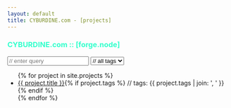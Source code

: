 ```yaml
---
layout: default
title: CYBURDINE.com - [projects]
---
```

<!--
SPDX-FileCopyrightText: © 2025 Justin Burdine <justin@cyburdine.com>
SPDX-License-Identifier: BSD-3-Clause
-->
<div class="glow">
<h3 style="color:#33ffcc">CYBURDINE.com :: [forge.node]</h3>
<div class="search-bar">
  <input type="text" id="projectSearchInput" placeholder="// enter query">
  <select id="projectTagFilter">
    <option value="">// all tags</option>
    {% assign all_tags = site.projects | map: "tags" | flatten | uniq | sort %}
    {% for tag in all_tags %}
      <option value="{{ tag }}">{{ tag }}</option>
    {% endfor %}
  </select>
</div>

<ul id="projectList">
  {% for project in site.projects %}
    <li class="project-item" data-tags="{{ project.tags | join: ',' }}">
      <a href="{{ project.url }}">{{ project.title }}</a>{% if project.tags %} // tags: {{ project.tags | join: ', ' }}{% endif %}
    </li>
  {% endfor %}
</ul>
</div>
<script>
  document.addEventListener("DOMContentLoaded", function() {
    const searchInput = document.getElementById("projectSearchInput");
    const tagFilter = document.getElementById("projectTagFilter");
    const items = Array.from(document.querySelectorAll(".project-item"));

    function filterProjects() {
      const query = searchInput.value.trim().toLowerCase();
      const selectedTag = tagFilter.value;
      items.forEach(item => {
        const textMatch = item.textContent.toLowerCase().includes(query);
        const tags = item.getAttribute("data-tags");
        const tagMatch = !selectedTag || (tags && tags.split(",").includes(selectedTag));
        item.style.display = (textMatch && tagMatch) ? "" : "none";
      });
    }

    searchInput.addEventListener("input", filterProjects);
    tagFilter.addEventListener("change", filterProjects);
  });
</script>

